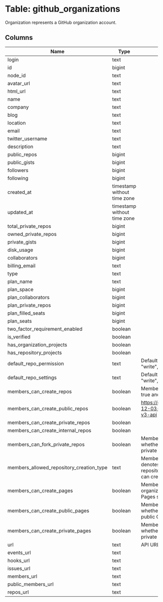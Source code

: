 
# Table: github_organizations
Organization represents a GitHub organization account.
## Columns
| Name        | Type           | Description  |
| ------------- | ------------- | -----  |
|login|text||
|id|bigint||
|node_id|text||
|avatar_url|text||
|html_url|text||
|name|text||
|company|text||
|blog|text||
|location|text||
|email|text||
|twitter_username|text||
|description|text||
|public_repos|bigint||
|public_gists|bigint||
|followers|bigint||
|following|bigint||
|created_at|timestamp without time zone||
|updated_at|timestamp without time zone||
|total_private_repos|bigint||
|owned_private_repos|bigint||
|private_gists|bigint||
|disk_usage|bigint||
|collaborators|bigint||
|billing_email|text||
|type|text||
|plan_name|text||
|plan_space|bigint||
|plan_collaborators|bigint||
|plan_private_repos|bigint||
|plan_filled_seats|bigint||
|plan_seats|bigint||
|two_factor_requirement_enabled|boolean||
|is_verified|boolean||
|has_organization_projects|boolean||
|has_repository_projects|boolean||
|default_repo_permission|text|DefaultRepoPermission can be one of: "read", "write", "admin", or "none"|
|default_repo_settings|text|DefaultRepoSettings can be one of: "read", "write", "admin", or "none"|
|members_can_create_repos|boolean|MembersCanCreateRepos default value is true and is only used in Organizations.Edit.|
|members_can_create_public_repos|boolean|https://developer.github.com/changes/2019-12-03-internal-visibility-changes/#rest-v3-api|
|members_can_create_private_repos|boolean||
|members_can_create_internal_repos|boolean||
|members_can_fork_private_repos|boolean|MembersCanForkPrivateRepos toggles whether organization members can fork private organization repositories.|
|members_allowed_repository_creation_type|text|MembersAllowedRepositoryCreationType denotes if organization members can create repositories and the type of repositories they can create|
|members_can_create_pages|boolean|MembersCanCreatePages toggles whether organization members can create GitHub Pages sites.|
|members_can_create_public_pages|boolean|MembersCanCreatePublicPages toggles whether organization members can create public GitHub Pages sites.|
|members_can_create_private_pages|boolean|MembersCanCreatePrivatePages toggles whether organization members can create private GitHub Pages sites.|
|url|text|API URLs|
|events_url|text||
|hooks_url|text||
|issues_url|text||
|members_url|text||
|public_members_url|text||
|repos_url|text||
